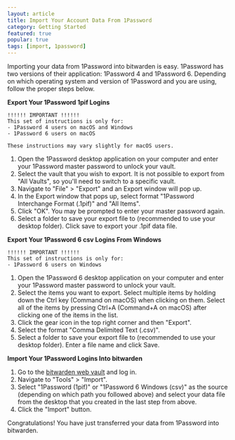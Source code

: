```yaml
---
layout: article
title: Import Your Account Data From 1Password
category: Getting Started
featured: true
popular: true
tags: [import, 1password]
---
```


Importing your data from 1Password into bitwarden is easy. 1Password has two versions of their application:
1Password 4 and 1Password 6. Depending on which operating system and version of 1Password and you are using,
follow the proper steps below.

**Export Your 1Password 1pif Logins**

```
!!!!!! IMPORTANT !!!!!!
This set of instructions is only for:
- 1Password 4 users on macOS and Windows
- 1Password 6 users on macOS

These instructions may vary slightly for macOS users.
```

1. Open the 1Password desktop application on your computer and enter your 1Password master password to unlock
   your vault.
2. Select the vault that you wish to export. It is not possible to export from "All Vaults", so you'll need to switch
   to a specific vault.
3. Navigate to "File" > "Export" and an Export window will pop up.
4. In the Export window that pops up, select format "1Password Interchange Format (.1pif)" and "All Items".
5. Click "OK". You may be prompted to enter your master password again.
6. Select a folder to save your export file to (recommended to use your desktop folder). Click save to export your
   .1pif data file.

**Export Your 1Password 6 csv Logins From Windows**

```
!!!!!! IMPORTANT !!!!!!
This set of instructions is only for:
- 1Password 6 users on Windows
```

1. Open the 1Password 6 desktop application on your computer and enter your 1Password master password to unlock
   your vault.
2. Select the items you want to export. Select multiple items by holding down the Ctrl key (Command on macOS) when
   clicking on them. Select all of the items by pressing Ctrl+A (Command+A on macOS) after clicking one of the items
   in the list.
3. Click the gear icon in the top right corner and then "Export".
4. Select the format "Comma Delimited Text (.csv)".
5. Select a folder to save your export file to (recommended to use your desktop folder). Enter a file name and click
   Save.

**Import Your 1Password Logins Into bitwarden**

1. Go to the [bitwarden web vault][bitwarden-vault] and log in.
2. Navigate to "Tools" > "Import".
3. Select "1Password (1pif)" or "1Password 6 Windows (csv)" as the source (depending on which path you followed above)
   and select your data file from the desktop that you created in the last step from above.
4. Click the "Import" button.

Congratulations! You have just transferred your data from 1Password into bitwarden.

[bitwarden-vault]: https://vault.bitwarden.com

